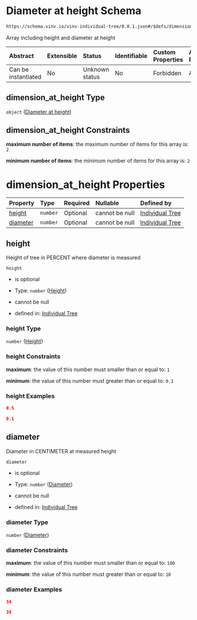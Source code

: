 # Diameter at height Schema

```txt
https://schema.vinv.io/vinv-individual-tree/0.0.1.json#/$defs/dimension_at_height
```

Array including height and diameter at height

| Abstract            | Extensible | Status         | Identifiable | Custom Properties | Additional Properties | Access Restrictions | Defined In                                                |
| :------------------ | :--------- | :------------- | :----------- | :---------------- | :-------------------- | :------------------ | :-------------------------------------------------------- |
| Can be instantiated | No         | Unknown status | No           | Forbidden         | Allowed               | none                | [0.0.1.doc.json\*](0.0.1.doc.json "open original schema") |

## dimension\_at\_height Type

`object` ([Diameter at height](0-defs-diameter-at-height.md))

## dimension\_at\_height Constraints

**maximum number of items**: the maximum number of items for this array is: `2`

**minimum number of items**: the minimum number of items for this array is: `2`

# dimension\_at\_height Properties

| Property              | Type     | Required | Nullable       | Defined by                                                                                                                                                                  |
| :-------------------- | :------- | :------- | :------------- | :-------------------------------------------------------------------------------------------------------------------------------------------------------------------------- |
| [height](#height)     | `number` | Optional | cannot be null | [Individual Tree](0-defs-diameter-at-height-properties-height.md "https://schema.vinv.io/vinv-individual-tree/0.0.1.json#/$defs/dimension_at_height/properties/height")     |
| [diameter](#diameter) | `number` | Optional | cannot be null | [Individual Tree](0-defs-diameter-at-height-properties-diameter.md "https://schema.vinv.io/vinv-individual-tree/0.0.1.json#/$defs/dimension_at_height/properties/diameter") |

## height

Height of tree in PERCENT where diameter is measured

`height`

*   is optional

*   Type: `number` ([Height](0-defs-diameter-at-height-properties-height.md))

*   cannot be null

*   defined in: [Individual Tree](0-defs-diameter-at-height-properties-height.md "https://schema.vinv.io/vinv-individual-tree/0.0.1.json#/$defs/dimension_at_height/properties/height")

### height Type

`number` ([Height](0-defs-diameter-at-height-properties-height.md))

### height Constraints

**maximum**: the value of this number must smaller than or equal to: `1`

**minimum**: the value of this number must greater than or equal to: `0.1`

### height Examples

```json
0.5
```

```json
0.1
```

## diameter

Diameter in CENTIMETER at measured height

`diameter`

*   is optional

*   Type: `number` ([Diameter](0-defs-diameter-at-height-properties-diameter.md))

*   cannot be null

*   defined in: [Individual Tree](0-defs-diameter-at-height-properties-diameter.md "https://schema.vinv.io/vinv-individual-tree/0.0.1.json#/$defs/dimension_at_height/properties/diameter")

### diameter Type

`number` ([Diameter](0-defs-diameter-at-height-properties-diameter.md))

### diameter Constraints

**maximum**: the value of this number must smaller than or equal to: `100`

**minimum**: the value of this number must greater than or equal to: `10`

### diameter Examples

```json
34
```

```json
38
```
